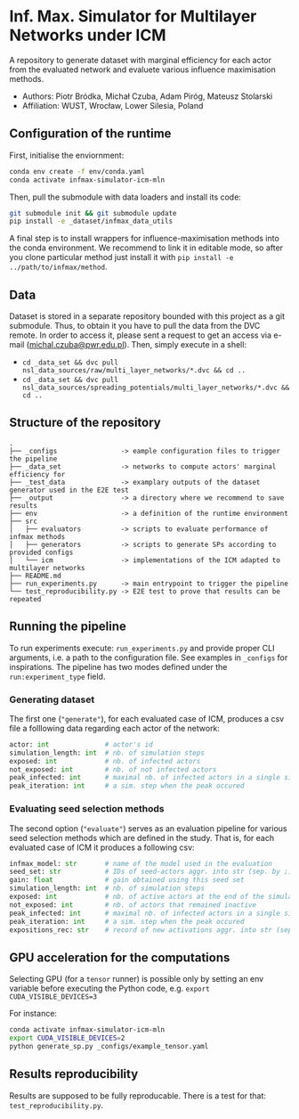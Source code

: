 # Inf. Max. Simulator for Multilayer Networks under ICM 

A repository to generate dataset with marginal efficiency for each actor from the evaluated network
and evaluete various influence maximisation methods.

* Authors: Piotr Bródka, Michał Czuba, Adam Piróg, Mateusz Stolarski
* Affiliation: WUST, Wrocław, Lower Silesia, Poland

## Configuration of the runtime

First, initialise the enviornment:

```bash
conda env create -f env/conda.yaml
conda activate infmax-simulator-icm-mln
```

Then, pull the submodule with data loaders and install its code:

```bash
git submodule init && git submodule update
pip install -e _dataset/infmax_data_utils
```

A final step is to install wrappers for influence-maximisation methods into the conda environment.
We recommend to link it in editable mode, so after you clone particular method just install it with
`pip install -e ../path/to/infmax/method`.

## Data

Dataset is stored in a separate repository bounded with this project as a git submodule. Thus, to
obtain it you have to pull the data from the DVC remote. In order to access it, please sent a
request to get  an access via  e-mail (michal.czuba@pwr.edu.pl). Then, simply execute in a shell:
* `cd _data_set && dvc pull nsl_data_sources/raw/multi_layer_networks/*.dvc && cd ..`
* `cd _data_set && dvc pull nsl_data_sources/spreading_potentials/multi_layer_networks/*.dvc && cd ..`

## Structure of the repository
```
.
├── _configs                -> eample configuration files to trigger the pipeline
├── _data_set               -> networks to compute actors' marginal efficiency for
├── _test_data              -> examplary outputs of the dataset generator used in the E2E test
├── _output                 -> a directory where we recommend to save results
├── env                     -> a definition of the runtime environment             
├── src
│   ├── evaluators          -> scripts to evaluate performance of infmax methods
│   ├── generators          -> scripts to generate SPs according to provided configs
│   └── icm                 -> implementations of the ICM adapted to multilayer networks
├── README.md          
├── run_experiments.py      -> main entrypoint to trigger the pipeline
└── test_reproducibility.py -> E2E test to prove that results can be repeated
```

## Running the pipeline

To run experiments execute: `run_experiments.py` and provide proper CLI arguments, i.e. a path to 
the configuration file. See examples in `_configs` for inspirations. The pipeline has two modes
defined under the `run:experiment_type` field.


### Generating dataset

The first one (`"generate"`), for each evaluated case of ICM, produces a csv file a folllowing data
regarding each actor of the network:

```python
actor: int              # actor's id
simulation_length: int  # nb. of simulation steps
exposed: int            # nb. of infected actors
not_exposed: int        # nb. of not infected actors
peak_infected: int      # maximal nb. of infected actors in a single sim. step
peak_iteration: int     # a sim. step when the peak occured
```

### Evaluating seed selection methods

The second option (`"evaluate"`) serves as an evaluation pipeline for various seed selection methods 
which are defined in the study. That is, for each evaluated case of ICM it produces a following csv:

```python
infmax_model: str       # name of the model used in the evaluation
seed_set: str           # IDs of seed-actors aggr. into str (sep. by ;)
gain: float             # gain obtained using this seed set
simulation_length: int  # nb. of simulation steps
exposed: int            # nb. of active actors at the end of the simulation
not_exposed: int        # nb. of actors that remained inactive
peak_infected: int      # maximal nb. of infected actors in a single sim. step
peak_iteration: int     # a sim. step when the peak occured
expositions_rec: str    # record of new activations aggr. into str (sep. by ;)
```

## GPU acceleration for the computations

Selecting GPU (for a `tensor` runner) is possible only by setting an env variable before executing 
the Python code, e.g. `export CUDA_VISIBLE_DEVICES=3`

For instance:

```bash
conda activate infmax-simulator-icm-mln
export CUDA_VISIBLE_DEVICES=2
python generate_sp.py _configs/example_tensor.yaml
```

## Results reproducibility

Results are supposed to be fully reproducable. There is a test for that: `test_reproducibility.py`.
